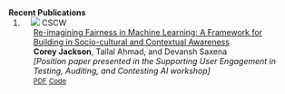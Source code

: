 <h4 id="publications" style="margin: 2px 0px -15px;"> Recent Publications </h4>

<div class="publications">
<ol class="bibliography">

<li>
<div class="pub-row">
  <div class="col-sm-3 abbr" style="position: relative;padding-right: 15px;padding-left: 15px;">
    <img src="https://raw.githubusercontent.com/cjacks04/cjacks04.github.io/main/assets/img/zooniverse.png">
            <abbr class="badge">CSCW</abbr>
  </div>
  <div class="col-sm-9" style="position: relative;padding-right: 15px;padding-left: 20px;">
      <div class="title"><a href="">Re-imagining Fairness in Machine Learning: A Framework for Building in Socio-cultural and Contextual Awareness</a></div>
      <div class="author"><strong>Corey Jackson</strong>, Tallal Ahmad, and Devansh Saxena</div>
      <div class="periodical"><em> [Position paper presented in the Supporting User Engagement in Testing, Auditing, and Contesting AI workshop]</em>
      </div>
    <div class="links">
      <a href="" class="btn btn-sm z-depth-0" role="button" target="_blank" style="font-size:12px;">PDF</a>
      <a href="" class="btn btn-sm z-depth-0" role="button" target="_blank" style="font-size:12px;">Code</a>
    </div>
  </div>
</div>
</li>
  

</ol>
</div>
